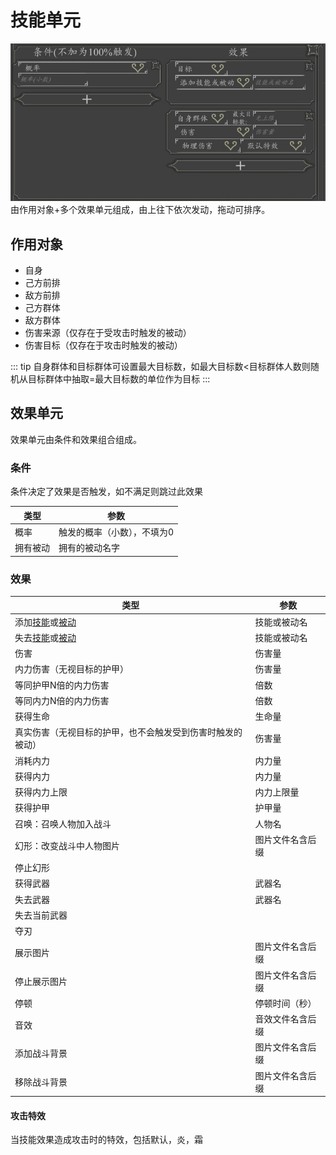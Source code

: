 # 技能单元
![技能单元](../../assets/spell-unit.jpg)由作用对象+多个效果单元组成，由上往下依次发动，拖动可排序。

## 作用对象
- 自身
- 己方前排
- 敌方前排
- 己方群体
- 敌方群体
- 伤害来源（仅存在于受攻击时触发的被动）
- 伤害目标（仅存在于攻击时触发的被动）

::: tip
自身群体和目标群体可设置最大目标数，如最大目标数<目标群体人数则随机从目标群体中抽取=最大目标数的单位作为目标
:::

## 效果单元
效果单元由条件和效果组合组成。

### 条件
条件决定了效果是否触发，如不满足则跳过此效果

|类型|参数|
| --- | ----------- |
|概率|触发的概率（小数），不填为0|
|拥有被动|拥有的被动名字|

### 效果

|类型|参数|
| --- | ----------- |
|添加[技能](./spell.html)或[被动](./passive.html)|技能或被动名|
|失去[技能](./spell.html)或[被动](./passive.html)|技能或被动名|
|伤害|伤害量|
|内力伤害（无视目标的护甲）|伤害量|
|等同护甲N倍的内力伤害|倍数|
|等同内力N倍的内力伤害|倍数|
|获得生命|生命量|
|真实伤害（无视目标的护甲，也不会触发受到伤害时触发的被动）|伤害量|
|消耗内力|内力量|
|获得内力|内力量|
|获得内力上限|内力上限量|
|获得护甲|护甲量|
|召唤：召唤人物加入战斗|人物名|
|幻形：改变战斗中人物图片|图片文件名含后缀|
|停止幻形||
|获得武器|武器名|
|失去武器|武器名|
|失去当前武器||
|夺刃||
|展示图片|图片文件名含后缀|
|停止展示图片|图片文件名含后缀|
|停顿|停顿时间（秒）|
|音效|音效文件名含后缀|
|添加战斗背景|图片文件名含后缀|
|移除战斗背景|图片文件名含后缀|

#### 攻击特效
当技能效果造成攻击时的特效，包括默认，炎，霜
